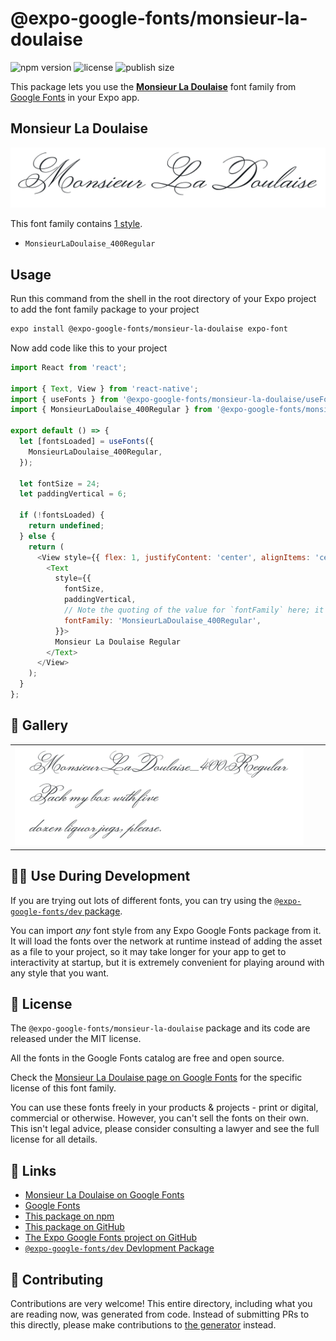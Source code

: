 # @expo-google-fonts/monsieur-la-doulaise

![npm version](https://flat.badgen.net/npm/v/@expo-google-fonts/monsieur-la-doulaise)
![license](https://flat.badgen.net/github/license/expo/google-fonts)
![publish size](https://flat.badgen.net/packagephobia/install/@expo-google-fonts/monsieur-la-doulaise)

This package lets you use the [**Monsieur La Doulaise**](https://fonts.google.com/specimen/Monsieur+La+Doulaise) font family from [Google Fonts](https://fonts.google.com/) in your Expo app.

## Monsieur La Doulaise

![Monsieur La Doulaise](./font-family.png)

This font family contains [1 style](#-gallery).

- `MonsieurLaDoulaise_400Regular`

## Usage

Run this command from the shell in the root directory of your Expo project to add the font family package to your project
```sh
expo install @expo-google-fonts/monsieur-la-doulaise expo-font
```

Now add code like this to your project
```js
import React from 'react';

import { Text, View } from 'react-native';
import { useFonts } from '@expo-google-fonts/monsieur-la-doulaise/useFonts';
import { MonsieurLaDoulaise_400Regular } from '@expo-google-fonts/monsieur-la-doulaise/400Regular';

export default () => {
  let [fontsLoaded] = useFonts({
    MonsieurLaDoulaise_400Regular,
  });

  let fontSize = 24;
  let paddingVertical = 6;

  if (!fontsLoaded) {
    return undefined;
  } else {
    return (
      <View style={{ flex: 1, justifyContent: 'center', alignItems: 'center' }}>
        <Text
          style={{
            fontSize,
            paddingVertical,
            // Note the quoting of the value for `fontFamily` here; it expects a string!
            fontFamily: 'MonsieurLaDoulaise_400Regular',
          }}>
          Monsieur La Doulaise Regular
        </Text>
      </View>
    );
  }
};

```

## 🔡 Gallery


||||
|-|-|-|
|![MonsieurLaDoulaise_400Regular](./MonsieurLaDoulaise_400Regular.ttf.png)||||


## 👩‍💻 Use During Development

If you are trying out lots of different fonts, you can try using the [`@expo-google-fonts/dev` package](https://github.com/expo/google-fonts/tree/master/font-packages/dev#readme).

You can import *any* font style from any Expo Google Fonts package from it. It will load the fonts
over the network at runtime instead of adding the asset as a file to your project, so it may take longer
for your app to get to interactivity at startup, but it is extremely convenient
for playing around with any style that you want.

## 📖 License

The `@expo-google-fonts/monsieur-la-doulaise` package and its code are released under the MIT license.

All the fonts in the Google Fonts catalog are free and open source.

Check the [Monsieur La Doulaise page on Google Fonts](https://fonts.google.com/specimen/Monsieur+La+Doulaise) for the specific license of this font family.

You can use these fonts freely in your products & projects - print or digital, commercial or otherwise. However, you can't sell the fonts on their own. This isn't legal advice, please consider consulting a lawyer and see the full license for all details.

## 🔗 Links

- [Monsieur La Doulaise on Google Fonts](https://fonts.google.com/specimen/Monsieur+La+Doulaise)
- [Google Fonts](https://fonts.google.com/)
- [This package on npm](https://www.npmjs.com/package/@expo-google-fonts/monsieur-la-doulaise)
- [This package on GitHub](https://github.com/expo/google-fonts/tree/master/font-packages/monsieur-la-doulaise)
- [The Expo Google Fonts project on GitHub](https://github.com/expo/google-fonts)
- [`@expo-google-fonts/dev` Devlopment Package](https://github.com/expo/google-fonts/tree/master/font-packages/dev)

## 🤝 Contributing

Contributions are very welcome! This entire directory, including what you are reading now, was generated from code. Instead of submitting PRs to this directly, please make contributions to [the generator](https://github.com/expo/google-fonts/tree/master/packages/generator) instead.
